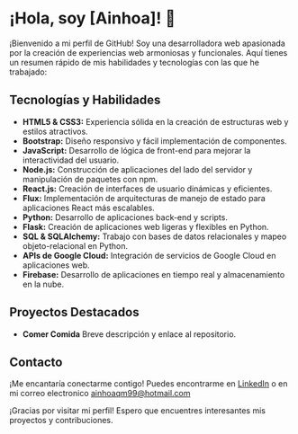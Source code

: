 # ¡Hola, soy [Ainhoa]! 👋

¡Bienvenido a mi perfil de GitHub! Soy una desarrolladora web apasionada por la creación de experiencias web armoniosas y funcionales. Aquí tienes un resumen rápido de mis habilidades y tecnologías con las que he trabajado:

## Tecnologías y Habilidades

- **HTML5 & CSS3:** Experiencia sólida en la creación de estructuras web y estilos atractivos.
- **Bootstrap:** Diseño responsivo y fácil implementación de componentes.
- **JavaScript:** Desarrollo de lógica de front-end para mejorar la interactividad del usuario.
- **Node.js:** Construcción de aplicaciones del lado del servidor y manipulación de paquetes con npm.
- **React.js:** Creación de interfaces de usuario dinámicas y eficientes.
- **Flux:** Implementación de arquitecturas de manejo de estado para aplicaciones React más escalables.
- **Python:** Desarrollo de aplicaciones back-end y scripts.
- **Flask:** Creación de aplicaciones web ligeras y flexibles en Python.
- **SQL & SQLAlchemy:** Trabajo con bases de datos relacionales y mapeo objeto-relacional en Python.
- **APIs de Google Cloud:** Integración de servicios de Google Cloud en aplicaciones web.
- **Firebase:** Desarrollo de aplicaciones en tiempo real y almacenamiento en la nube.

## Proyectos Destacados

- **Comer Comida** Breve descripción y enlace al repositorio.

## Contacto

¡Me encantaría conectarme contigo! Puedes encontrarme en [LinkedIn](https://www.linkedin.com/in/ainhoa-quesada-marquez-981997247/) o en mi correo electronico ainhoaqm99@hotmail.com

¡Gracias por visitar mi perfil! Espero que encuentres interesantes mis proyectos y contribuciones.
